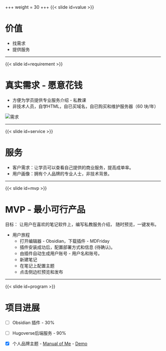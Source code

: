 +++
weight = 30
+++
{{< slide id=value >}}

# 价值

- 找需求
- 提供服务

---


{{< slide id=requirement >}}

# 真实需求 - 愿意花钱

- 方便为学员提供专业服务介绍 - 私教课
- 非技术人员，自学HTML，自已买域名，自已购买和维护服务器（60 块/年）

![需求](laoyuan-req.png)

---

{{< slide id=service >}}

# 服务

- 客户需求：让学员可以查看自己提供的商业服务，提高成单率。
- 用户画像：拥有个人品牌的专业人士，非技术背景。

---

{{< slide id=mvp >}}

# MVP - 最小可行产品

目标： 让用户在喜欢的笔记软件上，编写私教服务介绍， 随时预览，一键发布。

- 用户旅程
  - 打开编辑器 - Obsidian，下载插件 - MDFriday
  - 插件安装成功后，配置部署方式和信息 (待确认)。
  - 由插件自动生成用户账号 - 用户名和账号。
  - 新建笔记
  - 在笔记上配置主题
  - 点击侧边栏预览和发布



---

{{< slide id=program >}}

# 项目进展

- [ ] Obsidian 插件 - 30%
- [ ] Hugoverse后端服务 - 90%
- [X] 个人品牌主题 - [Manual of Me](https://github.com/mdfriday/theme-manual-of-me/) - [Demo](https://demo.mdfriday.com/manualofme/) 
  

